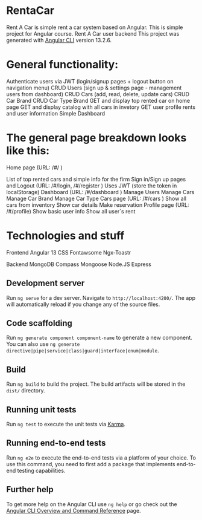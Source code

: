 # RentaCar
Rent A Car is simple rent a car system  based on Angular. This is simple project for Angular course.
Rent A Car user backend <link to be added>
This project was generated with [Angular CLI](https://github.com/angular/angular-cli) version 13.2.6.

# General functionality:

Authenticate users via JWT (login/signup pages + logout button on navigation menu)
CRUD Users (sign up & settings page - management users from dashboard)
CRUD Cars (add, read, delete, update cars)
CRUD Car Brand
CRUD Car Type Brand
GET and display top rented car on home page
GET and display catalog with all cars in invetory
GET user profile rents and user information
Simple Dashboard

# The general page breakdown looks like this:

Home page (URL: /#/ )

List of top rented cars and 
simple info for the firm
Sign in/Sign up pages and Logout (URL: /#/login, /#/register )
Uses JWT (store the token in localStorage)
Dashboard (URL: /#/dashboard )
Manage Users
Manage Cars
Manage Car Brand
Manage Car Type
Cars page (URL: /#/cars )
Show all cars from inventory
Show car details
Make reservation 
Profile page (URL: /#/profile)
Show basic user info
Show all user`s rent

# Technologies and stuff
Frontend
Angular 13
CSS
Fontawsome
Ngx-Toastr


Backend
MongoDB Compass
Mongoose
Node.JS
Express
## Development server

Run `ng serve` for a dev server. Navigate to `http://localhost:4200/`. The app will automatically reload if you change any of the source files.

## Code scaffolding

Run `ng generate component component-name` to generate a new component. You can also use `ng generate directive|pipe|service|class|guard|interface|enum|module`.

## Build

Run `ng build` to build the project. The build artifacts will be stored in the `dist/` directory.

## Running unit tests

Run `ng test` to execute the unit tests via [Karma](https://karma-runner.github.io).

## Running end-to-end tests

Run `ng e2e` to execute the end-to-end tests via a platform of your choice. To use this command, you need to first add a package that implements end-to-end testing capabilities.

## Further help

To get more help on the Angular CLI use `ng help` or go check out the [Angular CLI Overview and Command Reference](https://angular.io/cli) page.
